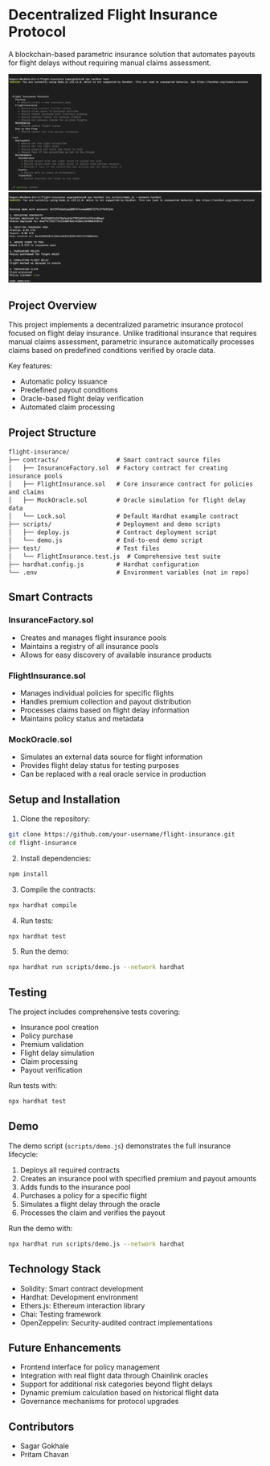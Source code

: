 # Decentralized Flight Insurance Protocol

A blockchain-based parametric insurance solution that automates payouts for flight delays without requiring manual claims assessment.

![Test Results](test-results.png)
![Demo Results](demo-results.png)

## Project Overview

This project implements a decentralized parametric insurance protocol focused on flight delay insurance. Unlike traditional insurance that requires manual claims assessment, parametric insurance automatically processes claims based on predefined conditions verified by oracle data.

Key features:
- Automatic policy issuance
- Predefined payout conditions
- Oracle-based flight delay verification
- Automated claim processing

## Project Structure

```
flight-insurance/
├── contracts/                # Smart contract source files
│   ├── InsuranceFactory.sol  # Factory contract for creating insurance pools
│   ├── FlightInsurance.sol   # Core insurance contract for policies and claims
│   ├── MockOracle.sol        # Oracle simulation for flight delay data
│   └── Lock.sol              # Default Hardhat example contract
├── scripts/                  # Deployment and demo scripts
│   ├── deploy.js             # Contract deployment script
│   └── demo.js               # End-to-end demo script
├── test/                     # Test files
│   └── FlightInsurance.test.js  # Comprehensive test suite
├── hardhat.config.js         # Hardhat configuration
└── .env                      # Environment variables (not in repo)
```

## Smart Contracts

### InsuranceFactory.sol
- Creates and manages flight insurance pools
- Maintains a registry of all insurance pools
- Allows for easy discovery of available insurance products

### FlightInsurance.sol
- Manages individual policies for specific flights
- Handles premium collection and payout distribution
- Processes claims based on flight delay information
- Maintains policy status and metadata

### MockOracle.sol
- Simulates an external data source for flight information
- Provides flight delay status for testing purposes
- Can be replaced with a real oracle service in production

## Setup and Installation

1. Clone the repository:
```bash
git clone https://github.com/your-username/flight-insurance.git
cd flight-insurance
```

2. Install dependencies:
```bash
npm install
```

3. Compile the contracts:
```bash
npx hardhat compile
```

4. Run tests:
```bash
npx hardhat test
```

5. Run the demo:
```bash
npx hardhat run scripts/demo.js --network hardhat
```

## Testing

The project includes comprehensive tests covering:
- Insurance pool creation
- Policy purchase
- Premium validation
- Flight delay simulation
- Claim processing
- Payout verification

Run tests with:
```bash
npx hardhat test
```

## Demo

The demo script (`scripts/demo.js`) demonstrates the full insurance lifecycle:
1. Deploys all required contracts
2. Creates an insurance pool with specified premium and payout amounts
3. Adds funds to the insurance pool
4. Purchases a policy for a specific flight
5. Simulates a flight delay through the oracle
6. Processes the claim and verifies the payout

Run the demo with:
```bash
npx hardhat run scripts/demo.js --network hardhat
```

## Technology Stack

- Solidity: Smart contract development
- Hardhat: Development environment
- Ethers.js: Ethereum interaction library
- Chai: Testing framework
- OpenZeppelin: Security-audited contract implementations

## Future Enhancements

- Frontend interface for policy management
- Integration with real flight data through Chainlink oracles
- Support for additional risk categories beyond flight delays
- Dynamic premium calculation based on historical flight data
- Governance mechanisms for protocol upgrades

## Contributors

- Sagar Gokhale
- Pritam Chavan
